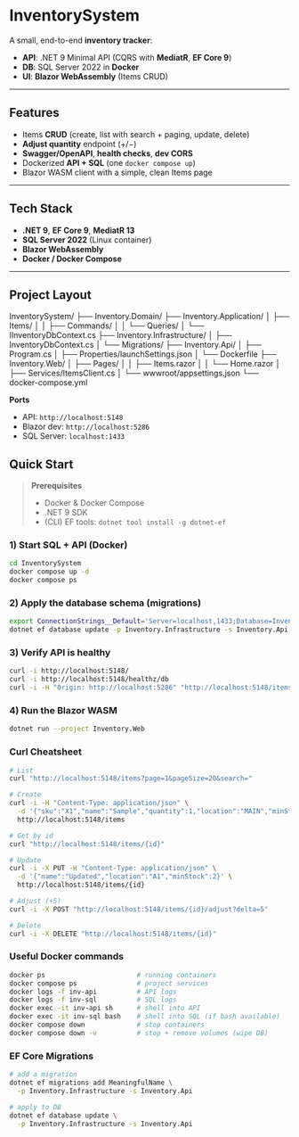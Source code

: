 # InventorySystem

A small, end-to-end **inventory tracker**:

- **API**: .NET 9 Minimal API (CQRS with **MediatR**, **EF Core 9**)
- **DB**: SQL Server 2022 in **Docker**
- **UI**: **Blazor WebAssembly** (Items CRUD)

---

## Features

- Items **CRUD** (create, list with search + paging, update, delete)
- **Adjust quantity** endpoint (+/−)
- **Swagger/OpenAPI**, **health checks**, **dev CORS**
- Dockerized **API + SQL** (one `docker compose up`)
- Blazor WASM client with a simple, clean Items page

---

## Tech Stack

- **.NET 9**, **EF Core 9**, **MediatR 13**
- **SQL Server 2022** (Linux container)
- **Blazor WebAssembly**
- **Docker / Docker Compose**

---

## Project Layout

InventorySystem/
├── Inventory.Domain/
├── Inventory.Application/
│   ├── Items/
│   │   ├── Commands/
│   │   └── Queries/
│   └── IInventoryDbContext.cs
├── Inventory.Infrastructure/
│   ├── InventoryDbContext.cs
│   └── Migrations/
├── Inventory.Api/
│   ├── Program.cs
│   ├── Properties/launchSettings.json
│   └── Dockerfile
├── Inventory.Web/
│   ├── Pages/
│   │   ├── Items.razor
│   │   └── Home.razor
│   ├── Services/ItemsClient.cs
│   └── wwwroot/appsettings.json 
└── docker-compose.yml




**Ports**

- API: `http://localhost:5148`
- Blazor dev: `http://localhost:5286`
- SQL Server: `localhost:1433`

## Quick Start

> **Prerequisites**  
> - Docker & Docker Compose  
> - .NET 9 SDK  
> - (CLI) EF tools: `dotnet tool install -g dotnet-ef`

### 1) Start SQL + API (Docker)

```bash
cd InventorySystem
docker compose up -d
docker compose ps
```

### 2) Apply the database schema (migrations)
```bash
export ConnectionStrings__Default='Server=localhost,1433;Database=InventoryDb;User Id=sa;Password=YourStrong!Passw0rd;TrustServerCertificate=true;'
dotnet ef database update -p Inventory.Infrastructure -s Inventory.Api
```


### 3) Verify API is healthy

```bash
curl -i http://localhost:5148/
curl -i http://localhost:5148/healthz/db
curl -i -H "Origin: http://localhost:5286" "http://localhost:5148/items?page=1&pageSize=20"
```


### 4) Run the Blazor WASM
```bash
dotnet run --project Inventory.Web
```


### Curl Cheatsheet

```bash
# List
curl "http://localhost:5148/items?page=1&pageSize=20&search="

# Create
curl -i -H "Content-Type: application/json" \
  -d '{"sku":"X1","name":"Sample","quantity":1,"location":"MAIN","minStock":0}' \
  http://localhost:5148/items

# Get by id
curl "http://localhost:5148/items/{id}"

# Update
curl -i -X PUT -H "Content-Type: application/json" \
  -d '{"name":"Updated","location":"A1","minStock":2}' \
  http://localhost:5148/items/{id}

# Adjust (+5)
curl -i -X POST "http://localhost:5148/items/{id}/adjust?delta=5"

# Delete
curl -i -X DELETE "http://localhost:5148/items/{id}"
```


### Useful Docker commands
```bash
docker ps                       # running containers
docker compose ps               # project services
docker logs -f inv-api          # API logs
docker logs -f inv-sql          # SQL logs
docker exec -it inv-api sh      # shell into API
docker exec -it inv-sql bash    # shell into SQL (if bash available)
docker compose down             # stop containers
docker compose down -v          # stop + remove volumes (wipe DB)
```


### EF Core Migrations
```bash
# add a migration
dotnet ef migrations add MeaningfulName \
  -p Inventory.Infrastructure -s Inventory.Api

# apply to DB
dotnet ef database update \
  -p Inventory.Infrastructure -s Inventory.Api
```


